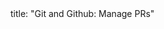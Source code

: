 <frontmatter>
title: "Git and Github: Manage PRs"
</frontmatter>

<include src="navbar.md" boilerplate />

<include src="unit-inPage-asFlat.md" boilerplate />